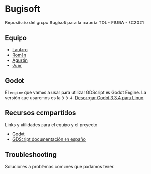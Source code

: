 # Bugisoft

Repositorio del grupo Bugisoft para la materia TDL - FIUBA - 2C2021

## Equipo

- [Lautaro](mailto:lfrancetich@fi.uba.ar)
- [Román](mailto:rlareu@fi.uba.ar)
- [Agustín](mailto:agabrielli@fi.uba.ar)
- [Juan](mailto:jbarberis@fi.uba.ar)

## Godot

El `engine` que vamos a usar para utilizar GDScript es Godot Engine. La versión que usaremos es la `3.3.4`.
[Descargar Godot 3.3.4 para Linux](https://downloads.tuxfamily.org/godotengine/3.3.4/Godot_v3.3.4-stable_x11.64.zip).

## Recursos compartidos

Links y utilidades para el equipo y el proyecto

- [Godot](https://godotengine.org/)
- [GDScript documentación en español](https://docs.godotengine.org/es/stable/getting_started/scripting/gdscript/gdscript_basics.html)

## Troubleshooting

Soluciones a problemas comunes que podamos tener.
